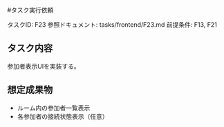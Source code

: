#タスク実行依頼

タスクID: F23
参照ドキュメント: tasks/frontend/F23.md
前提条件: F13, F21

## タスク内容

参加者表示UIを実装する。

## 想定成果物

- ルーム内の参加者一覧表示
- 各参加者の接続状態表示（任意） 